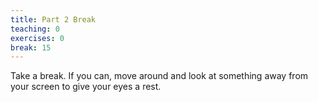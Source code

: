 ```yaml
---
title: Part 2 Break
teaching: 0
exercises: 0
break: 15
---
```




Take a break. If you can, move around and look at something away from your screen to give your eyes a rest.


